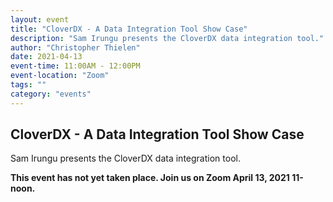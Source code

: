 ```yaml
---
layout: event
title: "CloverDX - A Data Integration Tool Show Case"
description: "Sam Irungu presents the CloverDX data integration tool."
author: "Christopher Thielen"
date: 2021-04-13
event-time: 11:00AM - 12:00PM
event-location: "Zoom"
tags: ""
category: "events"
---
```


## CloverDX - A Data Integration Tool Show Case

Sam Irungu presents the CloverDX data integration tool.

<b>This event has not yet taken place. Join us on Zoom April 13, 2021 11-noon.</b>
